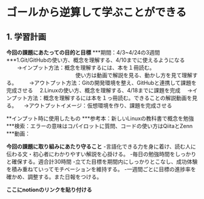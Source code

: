 # ゴールから逆算して学ぶことができる

## 1. 学習計画

**今回の課題にあたっての目的と目標**
***期間：4/3~4/24の3週間
***1\.Git/GitHubの使い方、概念を理解する、4/10までに使えるようになる
　　→インプット方法：概念を理解するには、本を１冊読む。
　　　　　　　　　　　　　使い方は動画で解説を見る、動かし方を見て理解する。
　　→アウトプット方法：Gitの開発環境を整え、GitHubと連携して課題を完成させる
　2\.Linuxの使い方、概念を理解する、4/18までに課題を完成
　→インプット方法：概念を理解するには本を１っ冊読む。できることの解説動画を見る。
　→アウトプットイメージ：仮想環境を作り、課題を完成させる

**インプット時に使用したもの
***参考本：新しいLinuxの教科書で概念を勉強
***検索：エラーの意味はコパイロットに質問、コードの使い方はQiitaとZenn
***動画：

**今回の課題に取り組みにあたり守ること**
-言語化できる力を身に着け、読む人に伝わる文・初心者にわかりやすい解説を心掛ける。
-毎日の勉強時間をしっかりと確保する。週合計30時間
-立てた目標を期間内にしっかりとこなし、成功体験を積み重ねていってモチベーションを維持する。
-一週間ごとに目標の進捗率を確かめ、調整する。また日報をつける。

**ここにnotionのリンクを貼り付ける**
